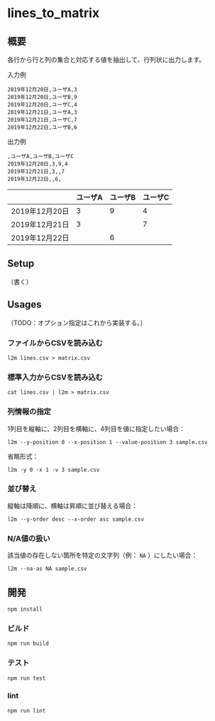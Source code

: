 # lines_to_matrix

## 概要

各行から行と列の集合と対応する値を抽出して、行列状に出力します。

入力例

```
2019年12月20日,ユーザA,3
2019年12月20日,ユーザB,9
2019年12月20日,ユーザC,4
2019年12月21日,ユーザA,3
2019年12月21日,ユーザC,7
2019年12月22日,ユーザB,6
```

出力例

```
,ユーザA,ユーザB,ユーザC
2019年12月20日,3,9,4
2019年12月21日,3,,7
2019年12月22日,,6,
```

|                | ユーザA | ユーザB | ユーザC |
|----------------|---------|---------|---------|
| 2019年12月20日 | 3       | 9       | 4       |
| 2019年12月21日 | 3       |         | 7       |
| 2019年12月22日 |         | 6       |         |


## Setup

（書く）

## Usages

（TODO：オプション指定はこれから実装する。）

### ファイルからCSVを読み込む

```
l2m lines.csv > matrix.csv
```

### 標準入力からCSVを読み込む

```
cat lines.csv | l2m > matrix.csv
```

### 列情報の指定

1列目を縦軸に、2列目を横軸に、4列目を値に指定したい場合：

```
l2m --y-position 0 --x-position 1 --value-position 3 sample.csv
```

省略形式：

```
l2m -y 0 -x 1 -v 3 sample.csv
```

### 並び替え

縦軸は降順に、横軸は昇順に並び替える場合：

```
l2m --y-order desc --x-order asc sample.csv
```

### N/A値の扱い

該当値の存在しない箇所を特定の文字列（例： `NA` ）にしたい場合：

```
l2m --na-as NA sample.csv
```

## 開発
```
npm install
```

### ビルド
```
npm run build
```

### テスト
```
npm run test
```

### lint

```
npm run lint
```
